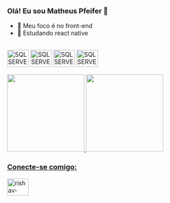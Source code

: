 ### Olá! Eu sou Matheus Pfeifer 👋

- 🔭 Meu foco é no front-end
- 🌱 Estudando react native

<div style="display: inline_block"><br>
<img align="center" alt="SQL SERVER" height="40" width="50" src="https://cdn.jsdelivr.net/gh/devicons/devicon/icons/css3/css3-original.svg">
<img align="center" alt="SQL SERVER" height="40" width="50" src="https://cdn.jsdelivr.net/gh/devicons/devicon/icons/html5/html5-original.svg">
<img align="center" alt="SQL SERVER" height="40" width="50" src="https://cdn.jsdelivr.net/gh/devicons/devicon/icons/javascript/javascript-original.svg">
<img align="center" alt="SQL SERVER" height="40" width="50" src="https://cdn.jsdelivr.net/gh/devicons/devicon/icons/python/python-original.svg">
</div><br>

<div style="display: inline_block">
  <a href="https://github.com/pfeifer2154">
  <img height="180em" src="https://github-readme-stats.vercel.app/api?username=pfeifer2154&show_icons=true&theme=dracula&include_all_commits=true&count_private=true"/>
  <img height="180em" src="https://github-readme-stats.vercel.app/api/top-langs/?username=pfeifer2154&layout=compact&langs_count=7&theme=dracula"/>
</div>

<h3 align="left">Conecte-se comigo:</h3>
<p align="left">
<a href="https://www.linkedin.com/in/matheus-pfeifer/" target="blank"><img align="center" src="https://raw.githubusercontent.com/rahuldkjain/github-profile-readme-generator/master/src/images/icons/Social/linked-in-alt.svg" alt="rishav-chanda-b89a791b3" height="40" width="50" /></a>
